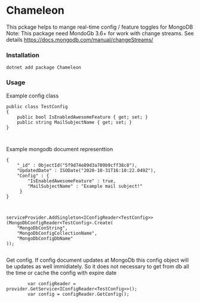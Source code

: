 # Chameleon
This pckage helps to mange real-time config / feature toggles for MongoDB
Note: This package need MondoGb 3.6+ for work with change streams. See details https://docs.mongodb.com/manual/changeStreams/



<h3 class="code-line" data-line-start=0 data-line-end=1 ><a id="Installation_0"></a>Installation</h3>
<pre><code class="has-line-data" data-line-start="3" data-line-end="5" class="language-sh">dotnet add package Chameleon
</code></pre>
<h3 class="code-line" data-line-start=7 data-line-end=8 ><a id="Usage_7"></a>Usage</h3>
<p class="has-line-data" data-line-start="9" data-line-end="10">Example config class</p>
<pre><code class="has-line-data" data-line-start="11" data-line-end="18" class="language-sh">public class TestConfig
{
    public bool IsEnabledAwesomeFeature { get; <span class="hljs-built_in">set</span>; }
    public string MailSubjectName { get; <span class="hljs-built_in">set</span>; }
}

</code></pre>
<p class="has-line-data" data-line-start="19" data-line-end="20">Example mongodb document representtion</p>
<pre><code class="has-line-data" data-line-start="22" data-line-end="32" class="language-sh">{
    <span class="hljs-string">"_id"</span> : ObjectId(<span class="hljs-string">"5f9d74e89d3a709b9cff38c8"</span>),
    <span class="hljs-string">"UpdatedDate"</span> : ISODate(<span class="hljs-string">"2020-10-31T16:10:22.049Z"</span>),
    <span class="hljs-string">"Config"</span> : {
        <span class="hljs-string">"IsEnabledAwesomeFeature"</span> : <span class="hljs-literal">true</span>,
        <span class="hljs-string">"MailSubjectName"</span> : <span class="hljs-string">"Example mail subject!"</span>
     }
}

</code></pre>
<pre><code class="has-line-data" data-line-start="33" data-line-end="40" class="language-sh">serviceProvider.AddSingleton&lt;IConfigReader&lt;TestConfig&gt;&gt;(MongoDbConfigReader&lt;TestConfig&gt;.Create(
    <span class="hljs-string">"MongoDbConString"</span>,
    <span class="hljs-string">"MongoDbConfigCollectionName"</span>,
    <span class="hljs-string">"MongoDbConfigDbName"</span>
));

</code></pre>
<p class="has-line-data" data-line-start="41" data-line-end="42">Get config. If config document updates at MongoDb this config object  will be updates as well immidiately. So it does not necessary to get from db all the time or cache the config with expire date</p>
<pre><code class="has-line-data" data-line-start="43" data-line-end="47" class="language-sh">        var configReader = provider.GetService&lt;IConfigReader&lt;TestConfig&gt;&gt;();
        var config = configReader.GetConfig();

</code></pre>
